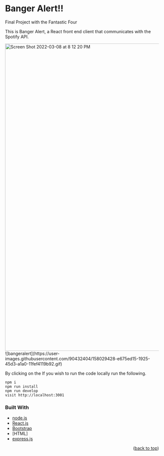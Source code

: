# Banger Alert!!
Final Project with the Fantastic Four

This is Banger Alert, a React front end client that communicates with the Spotify API.

<img width="1006" alt="Screen Shot 2022-03-08 at 8 12 20 PM" src="https://user-images.githubusercontent.com/86388266/157371366-f4bfde21-5565-4760-8e7b-68c98f2661e3.png">
![bangeralert](https://user-images.githubusercontent.com/90432404/158029428-e675ed15-1925-45d3-a1a0-11fef4119b92.gif)

By clicking on the 
If you wish to run the code locally run the following.

```
npm i
npm run install
npm run develop
visit http://localhost:3001

```

### Built With

* [node.js](https://nodejs.org/)
* [React.js](https://reactjs.org/)
* [Bootstrap](https://getbootstrap.com)
* [HTML]
* [express.js](https://expressjs.com)

<p align="right">(<a href="#top">back to top</a>)</p>

